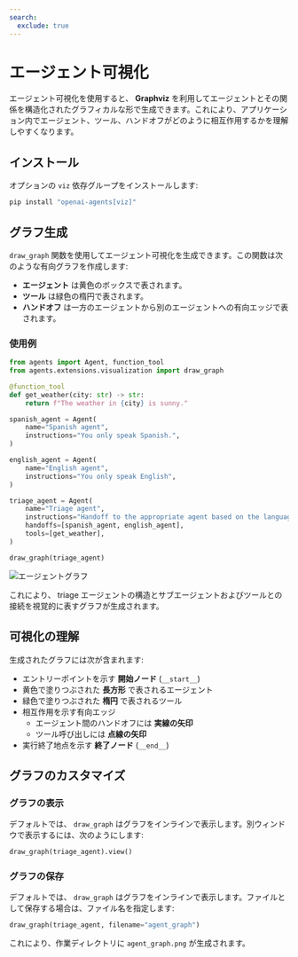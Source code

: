 ```yaml
---
search:
  exclude: true
---
```

# エージェント可視化

エージェント可視化を使用すると、 **Graphviz** を利用してエージェントとその関係を構造化されたグラフィカルな形で生成できます。これにより、アプリケーション内でエージェント、ツール、ハンドオフがどのように相互作用するかを理解しやすくなります。

## インストール

オプションの `viz` 依存グループをインストールします:

```bash
pip install "openai-agents[viz]"
```

## グラフ生成

`draw_graph` 関数を使用してエージェント可視化を生成できます。この関数は次のような有向グラフを作成します:

- **エージェント** は黄色のボックスで表されます。
- **ツール** は緑色の楕円で表されます。
- **ハンドオフ** は一方のエージェントから別のエージェントへの有向エッジで表されます。

### 使用例

```python
from agents import Agent, function_tool
from agents.extensions.visualization import draw_graph

@function_tool
def get_weather(city: str) -> str:
    return f"The weather in {city} is sunny."

spanish_agent = Agent(
    name="Spanish agent",
    instructions="You only speak Spanish.",
)

english_agent = Agent(
    name="English agent",
    instructions="You only speak English",
)

triage_agent = Agent(
    name="Triage agent",
    instructions="Handoff to the appropriate agent based on the language of the request.",
    handoffs=[spanish_agent, english_agent],
    tools=[get_weather],
)

draw_graph(triage_agent)
```

![エージェントグラフ](../assets/images/graph.png)

これにより、 triage エージェントの構造とサブエージェントおよびツールとの接続を視覚的に表すグラフが生成されます。


## 可視化の理解

生成されたグラフには次が含まれます:

- エントリーポイントを示す **開始ノード** (`__start__`)
- 黄色で塗りつぶされた **長方形** で表されるエージェント
- 緑色で塗りつぶされた **楕円** で表されるツール
- 相互作用を示す有向エッジ  
  - エージェント間のハンドオフには **実線の矢印**  
  - ツール呼び出しには **点線の矢印**
- 実行終了地点を示す **終了ノード** (`__end__`)

## グラフのカスタマイズ

### グラフの表示
デフォルトでは、 `draw_graph` はグラフをインラインで表示します。別ウィンドウで表示するには、次のようにします:

```python
draw_graph(triage_agent).view()
```

### グラフの保存
デフォルトでは、 `draw_graph` はグラフをインラインで表示します。ファイルとして保存する場合は、ファイル名を指定します:

```python
draw_graph(triage_agent, filename="agent_graph")
```

これにより、作業ディレクトリに `agent_graph.png` が生成されます。